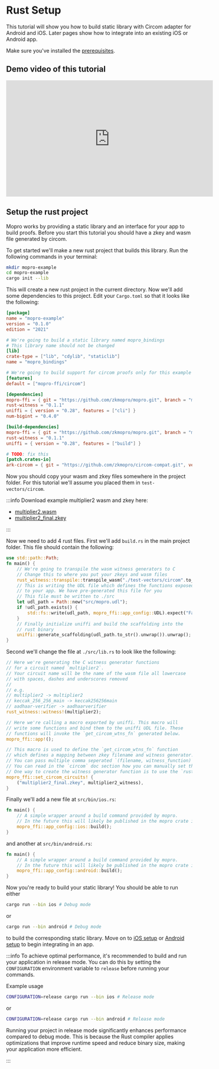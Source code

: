 # Rust Setup

This tutorial will show you how to build static library with Circom adapter for Android and iOS. Later pages show how to integrate into an existing iOS or Android app.

Make sure you've installed the [prerequisites](/docs/prerequisites).

## Demo video of this tutorial

<p align="center">
<iframe width="560" height="315" src="https://www.youtube.com/embed/aIi-11hga4c?si=cdNN4Ee9QE0ZBXVq" title="YouTube video player" frameborder="0" allow="accelerometer; autoplay; clipboard-write; encrypted-media; gyroscope; picture-in-picture; web-share" referrerpolicy="strict-origin-when-cross-origin" allowfullscreen></iframe>
</p>

## Setup the rust project

Mopro works by providing a static library and an interface for your app to build proofs. Before you start this tutorial you should have a zkey and wasm file generated by circom.

To get started we'll make a new rust project that builds this library. Run the following commands in your terminal:

```sh
mkdir mopro-example
cd mopro-example
cargo init --lib
```

This will create a new rust project in the current directory. Now we'll add some dependencies to this project. Edit your `Cargo.toml` so that it looks like the following:

```toml
[package]
name = "mopro-example"
version = "0.1.0"
edition = "2021"

# We're going to build a static library named mopro_bindings
# This library name should not be changed
[lib]
crate-type = ["lib", "cdylib", "staticlib"]
name = "mopro_bindings"

# We're going to build support for circom proofs only for this example
[features]
default = ["mopro-ffi/circom"]

[dependencies]
mopro-ffi = { git = "https://github.com/zkmopro/mopro.git", branch = "main" }
rust-witness = "0.1.1"
uniffi = { version = "0.28", features = ["cli"] }
num-bigint = "0.4.0"

[build-dependencies]
mopro-ffi = { git = "https://github.com/zkmopro/mopro.git", branch = "main" }
rust-witness = "0.1.1"
uniffi = { version = "0.28", features = ["build"] }

# TODO: fix this
[patch.crates-io]
ark-circom = { git = "https://github.com/zkmopro/circom-compat.git", version = "0.1.0", branch = "wasm-delete" }
```

Now you should copy your wasm and zkey files somewhere in the project folder. For this tutorial we'll assume you placed them in `test-vectors/circom`.

:::info
Download example multiplier2 wasm and zkey here:

- [multiplier2.wasm](https://github.com/zkmopro/mopro/raw/ae88356e680ac4d785183267d6147167fabe071c/test-vectors/circom/multiplier2.wasm)
- [multiplier2_final.zkey](https://github.com/zkmopro/mopro/raw/ae88356e680ac4d785183267d6147167fabe071c/test-vectors/circom/multiplier2_final.zkey)

:::

Now we need to add 4 rust files. First we'll add `build.rs` in the main project folder. This file should contain the following:

```rust
use std::path::Path;
fn main() {
    // We're going to transpile the wasm witness generators to C
    // Change this to where you put your zkeys and wasm files
    rust_witness::transpile::transpile_wasm("./test-vectors/circom".to_string());
    // This is writing the UDL file which defines the functions exposed
    // to your app. We have pre-generated this file for you
    // This file must be written to ./src
    let udl_path = Path::new("src/mopro.udl");
    if !udl_path.exists() {
        std::fs::write(udl_path, mopro_ffi::app_config::UDL).expect("Failed to write UDL");
    }
    // Finally initialize uniffi and build the scaffolding into the
    // rust binary
    uniffi::generate_scaffolding(udl_path.to_str().unwrap()).unwrap();
}
```

Second we'll change the file at `./src/lib.rs` to look like the following:

```rust
// Here we're generating the C witness generator functions
// for a circuit named `multiplier2`.
// Your circuit name will be the name of the wasm file all lowercase
// with spaces, dashes and underscores removed
//
// e.g.
// multiplier2 -> multiplier2
// keccak_256_256_main -> keccak256256main
// aadhaar-verifier -> aadhaarverifier
rust_witness::witness!(multiplier2);

// Here we're calling a macro exported by uniffi. This macro will
// write some functions and bind them to the uniffi UDL file. These
// functions will invoke the `get_circom_wtns_fn` generated below.
mopro_ffi::app!();

// This macro is used to define the `get_circom_wtns_fn` function
// which defines a mapping between zkey filename and witness generator.
// You can pass multiple comma seperated `(filename, witness_function)` pairs to it.
// You can read in the `circom` doc section how you can manually set this function.
// One way to create the witness generator function is to use the `rust_witness!` above.
mopro_ffi::set_circom_circuits! {
    ("multiplier2_final.zkey", multiplier2_witness),
}
```

Finally we'll add a new file at `src/bin/ios.rs`:

```rust
fn main() {
    // A simple wrapper around a build command provided by mopro.
    // In the future this will likely be published in the mopro crate itself.
    mopro_ffi::app_config::ios::build();
}
```

and another at `src/bin/android.rs`:

```rust
fn main() {
    // A simple wrapper around a build command provided by mopro.
    // In the future this will likely be published in the mopro crate itself.
    mopro_ffi::app_config::android::build();
}
```

Now you're ready to build your static library! You should be able to run either

```sh
cargo run --bin ios # Debug mode
```

or

```sh
cargo run --bin android # Debug mode
```

to build the corresponding static library. Move on to [iOS setup](ios-setup) or [Android setup](android-setup) to begin integrating in an app.

:::info
To achieve optimal performance, it's recommended to build and run your application in release mode. You can do this by setting the `CONFIGURATION` environment variable to `release` before running your commands.

Example usage

```sh
CONFIGURATION=release cargo run --bin ios # Release mode
```

or

```sh
CONFIGURATION=release cargo run --bin android # Release mode
```

Running your project in release mode significantly enhances performance compared to debug mode. This is because the Rust compiler applies optimizations that improve runtime speed and reduce binary size, making your application more efficient.

:::
